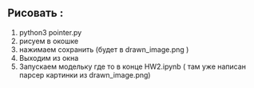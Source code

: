 ## Рисовать :
1) python3 pointer.py 
2) рисуем  в окошке
3) нажимаем сохранить (будет в drawn_image.png )
4) Выходим из окна
5) Запускаем модельку где то в конце HW2.ipynb ( там уже написан парсер картинки из drawn_image.png)